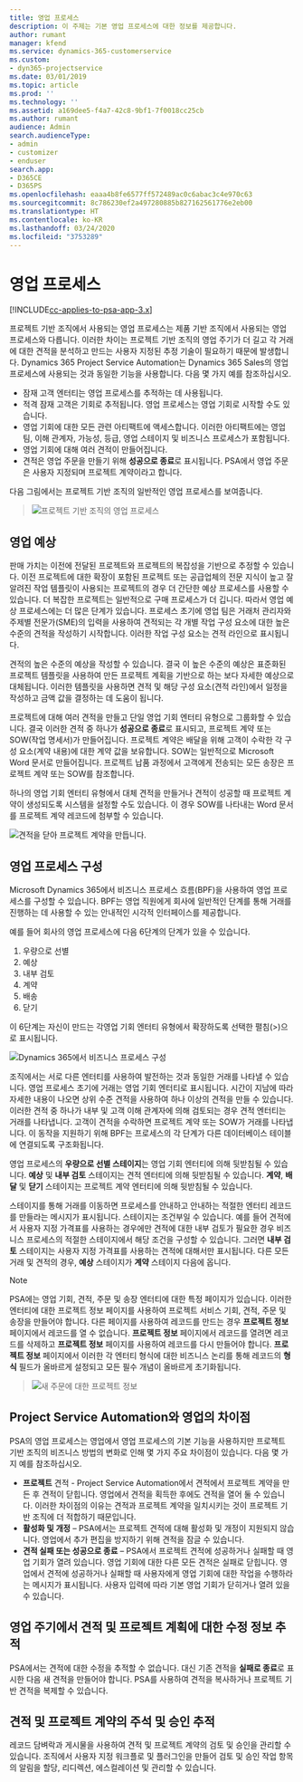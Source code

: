```yaml
---
title: 영업 프로세스
description: 이 주제는 기본 영업 프로세스에 대한 정보를 제공합니다.
author: rumant
manager: kfend
ms.service: dynamics-365-customerservice
ms.custom:
- dyn365-projectservice
ms.date: 03/01/2019
ms.topic: article
ms.prod: ''
ms.technology: ''
ms.assetid: a169dee5-f4a7-42c8-9bf1-7f0018cc25cb
ms.author: rumant
audience: Admin
search.audienceType:
- admin
- customizer
- enduser
search.app:
- D365CE
- D365PS
ms.openlocfilehash: eaaa4b8fe6577ff572489ac0c6abac3c4e970c63
ms.sourcegitcommit: 8c786230ef2a497280885b827162561776e2eb00
ms.translationtype: HT
ms.contentlocale: ko-KR
ms.lasthandoff: 03/24/2020
ms.locfileid: "3753289"
---
```

# <a name="sales-processes"></a>영업 프로세스

[!INCLUDE[cc-applies-to-psa-app-3.x](../includes/cc-applies-to-psa-app-3x.md)]

프로젝트 기반 조직에서 사용되는 영업 프로세스는 제품 기반 조직에서 사용되는 영업 프로세스와 다릅니다. 이러한 차이는 프로젝트 기반 조직의 영업 주기가 더 길고 각 거래에 대한 견적을 분석하고 만드는 사용자 지정된 추정 기술이 필요하기 때문에 발생합니다. Dynamics 365 Project Service Automation는 Dynamics 365 Sales의 영업 프로세스에 사용되는 것과 동일한 기능을 사용합니다. 다음 몇 가지 예를 참조하십시오.

- 잠재 고객 엔터티는 영업 프로세스를 추적하는 데 사용됩니다.
- 적격 잠재 고객은 기회로 추적됩니다. 영업 프로세스는 영업 기회로 시작할 수도 있습니다.
- 영업 기회에 대한 모든 관련 아티팩트에 액세스합니다. 이러한 아티팩트에는 영업 팀, 이해 관계자, 가능성, 등급, 영업 스테이지 및 비즈니스 프로세스가 포함됩니다.
- 영업 기회에 대해 여러 견적이 만들어집니다.
- 견적은 영업 주문을 만들기 위해 **성공으로 종료**로 표시됩니다. PSA에서 영업 주문은 사용자 지정되며 프로젝트 계약이라고 합니다.

다음 그림에서는 프로젝트 기반 조직의 일반적인 영업 프로세스를 보여줍니다.

> ![프로젝트 기반 조직의 영업 프로세스](media/basic-guide-1.png)

## <a name="estimating-a-sale"></a>영업 예상
판매 가치는 이전에 전달된 프로젝트와 프로젝트의 복잡성을 기반으로 추정할 수 있습니다. 이전 프로젝트에 대한 확장이 포함된 프로젝트 또는 공급업체의 전문 지식이 높고 잘 알려진 작업 템플릿이 사용되는 프로젝트의 경우 더 간단한 예상 프로세스를 사용할 수 있습니다. 더 복잡한 프로젝트는 일반적으로 구매 프로세스가 더 깁니다. 따라서 영업 예상 프로세스에는 더 많은 단계가 있습니다. 프로세스 초기에 영업 팀은 거래처 관리자와 주제별 전문가(SME)의 입력을 사용하여 견적되는 각 개별 작업 구성 요소에 대한 높은 수준의 견적을 작성하기 시작합니다. 이러한 작업 구성 요소는 견적 라인으로 표시됩니다. 

견적의 높은 수준의 예상을 작성할 수 있습니다. 결국 이 높은 수준의 예상은 표준화된 프로젝트 템플릿을 사용하여 만든 프로젝트 계획을 기반으로 하는 보다 자세한 예상으로 대체됩니다. 이러한 템플릿을 사용하면 견적 및 해당 구성 요소(견적 라인)에서 일정을 작성하고 금액 값을 결정하는 데 도움이 됩니다. 

프로젝트에 대해 여러 견적을 만들고 단일 영업 기회 엔터티 유형으로 그룹화할 수 있습니다. 결국 이러한 견적 중 하나가 **성공으로 종료**로 표시되고, 프로젝트 계약 또는 SOW(작업 명세서)가 만들어집니다. 프로젝트 계약은 배달을 위해 고객이 수락한 각 구성 요소(계약 내용)에 대한 계약 값을 보유합니다. SOW는 일반적으로 Microsoft Word 문서로 만들어집니다. 프로젝트 납품 과정에서 고객에게 전송되는 모든 송장은 프로젝트 계약 또는 SOW를 참조합니다.

하나의 영업 기회 엔터티 유형에서 대체 견적을 만들거나 견적이 성공할 때 프로젝트 계약이 생성되도록 시스템을 설정할 수도 있습니다. 이 경우 SOW를 나타내는 Word 문서를 프로젝트 계약 레코드에 첨부할 수 있습니다.

![견적을 닫아 프로젝트 계약을 만듭니다.](media/basic-guide-2.png)

## <a name="configuring-the-sales-process"></a>영업 프로세스 구성
Microsoft Dynamics 365에서 비즈니스 프로세스 흐름(BPF)을 사용하여 영업 프로세스를 구성할 수 있습니다. BPF는 영업 직원에게 회사에 일반적인 단계를 통해 거래를 진행하는 데 사용할 수 있는 안내적인 시각적 인터페이스를 제공합니다.

예를 들어 회사의 영업 프로세스에 다음 6단계의 단계가 있을 수 있습니다.

1. 우량으로 선별
2. 예상
3. 내부 검토
4. 계약
5. 배송
6. 닫기

이 6단계는 자신이 만드는 각영업 기회 엔터티 유형에서 확장하도록 선택한 펼침(\>)으로 표시됩니다.

![Dynamics 365에서 비즈니스 프로세스 구성](media/basic-guide-3.png)
 
조직에서는 서로 다른 엔터티를 사용하여 발전하는 것과 동일한 거래를 나타낼 수 있습니다. 영업 프로세스 초기에 거래는 영업 기회 엔터티로 표시됩니다. 시간이 지남에 따라 자세한 내용이 나오면 상위 수준 견적을 사용하여 하나 이상의 견적을 만들 수 있습니다. 이러한 견적 중 하나가 내부 및 고객 이해 관계자에 의해 검토되는 경우 견적 엔터티는 거래를 나타냅니다. 고객이 견적을 수락하면 프로젝트 계약 또는 SOW가 거래를 나타냅니다. 이 동작을 지원하기 위해 BPF는 프로세스의 각 단계가 다른 데이터베이스 테이블에 연결되도록 구조화됩니다.

영업 프로세스의 **우량으로 선별 스테이지**는 영업 기회 엔터티에 의해 뒷받침될 수 있습니다. **예상** 및 **내부 검토** 스테이지는 견적 엔터티에 의해 뒷받침될 수 있습니다. **계약**, **배달** 및 **닫기** 스테이지는 프로젝트 계약 엔터티에 의해 뒷받침될 수 있습니다.

스테이지를 통해 거래를 이동하면 프로세스를 안내하고 안내하는 적절한 엔터티 레코드를 만들라는 메시지가 표시됩니다. 스테이지는 조건부일 수 있습니다. 예를 들어 견적에서 사용자 지정 가격표를 사용하는 경우에만 견적에 대한 내부 검토가 필요한 경우 비즈니스 프로세스의 적절한 스테이지에서 해당 조건을 구성할 수 있습니다. 그러면 **내부 검토** 스테이지는 사용자 지정 가격표를 사용하는 견적에 대해서만 표시됩니다. 다른 모든 거래 및 견적의 경우, **예상** 스테이지가 **계약** 스테이지 다음에 옵니다.

> [!NOTE]
> PSA에는 영업 기회, 견적, 주문 및 송장 엔터티에 대한 특정 페이지가 있습니다. 이러한 엔터티에 대한 프로젝트 정보 페이지를 사용하여 프로젝트 서비스 기회, 견적, 주문 및 송장을 만들어야 합니다. 다른 페이지를 사용하여 레코드를 만드는 경우 **프로젝트 정보** 페이지에서 레코드를 열 수 없습니다. **프로젝트 정보** 페이지에서 레코드를 열려면 레코드를 삭제하고 **프로젝트 정보** 페이지를 사용하여 레코드를 다시 만들어야 합니다. **프로젝트 정보** 페이지에서 이러한 각 엔터티 형식에 대한 비즈니스 논리를 통해 레코드의 **형식** 필드가 올바르게 설정되고 모든 필수 개념이 올바르게 초기화됩니다.

> ![새 주문에 대한 프로젝트 정보](media/basic-guide-4.png)
 
## <a name="differences-between-project-service-automation-and-sales"></a>Project Service Automation와 영업의 차이점
PSA의 영업 프로세스는 영업에서 영업 프로세스의 기본 기능을 사용하지만 프로젝트 기반 조직의 비즈니스 방법의 변화로 인해 몇 가지 주요 차이점이 있습니다. 다음 몇 가지 예를 참조하십시오.

- **프로젝트** 견적 - Project Service Automation에서 견적에서 프로젝트 계약을 만든 후 견적이 닫힙니다. 영업에서 견적을 획득한 후에도 견적을 열어 둘 수 있습니다. 이러한 차이점의 이유는 견적과 프로젝트 계약을 일치시키는 것이 프로젝트 기반 조직에 더 적합하기 때문입니다. 
- **활성화 및 개정** – PSA에서는 프로젝트 견적에 대해 활성화 및 개정이 지원되지 않습니다. 영업에서 추가 편집을 방지하기 위해 견적을 잠글 수 있습니다.
- **견적 실패 또는 성공으로 종료** – PSA에서 프로젝트 견적에 성공하거나 실패할 때 영업 기회가 열려 있습니다. 영업 기회에 대한 다른 모든 견적은 실패로 닫힙니다. 영업에서 견적에 성공하거나 실패할 때 사용자에게 영업 기회에 대한 작업을 수행하라는 메시지가 표시됩니다. 사용자 입력에 따라 기본 영업 기회가 닫히거나 열려 있을 수 있습니다.

## <a name="tracking-revisions-to-quotes-and-project-plans-in-the-sales-cycle"></a>영업 주기에서 견적 및 프로젝트 계획에 대한 수정 정보 추적
PSA에서는 견적에 대한 수정을 추적할 수 없습니다. 대신 기존 견적을 **실패로 종료**로 표시한 다음 새 견적을 만들어야 합니다. PSA를 사용하여 견적을 복사하거나 프로젝트 기반 견적을 복제할 수 있습니다.

## <a name="tracking-comments-and-approvals-of-quotes-and-project-contracts"></a>견적 및 프로젝트 계약의 주석 및 승인 추적
레코드 담벼락과 게시물을 사용하여 견적 및 프로젝트 계약의 검토 및 승인을 관리할 수 있습니다. 조직에서 사용자 지정 워크플로 및 플러그인을 만들어 검토 및 승인 작업 항목의 알림을 할당, 리디렉션, 에스컬레이션 및 관리할 수 있습니다.
